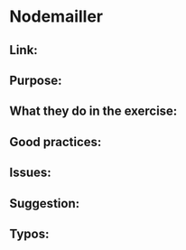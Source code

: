 # Nodemailler

## Link:

## Purpose:

## What they do in the exercise:

## Good practices:

## Issues:

## Suggestion:

## Typos: